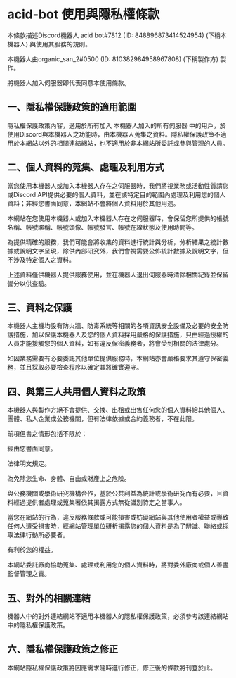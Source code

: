 acid-bot 使用與隱私權條款
=
本條款描述Discord機器人 acid bot#7812 (ID: 848896873414524954) (下稱本機器人) 與使用其服務的規則。

本機器人由organic_san_2#0500 (ID: 810382984958967808) (下稱製作方) 製作。

將機器人加入伺服器即代表同意本使用條款。

一、隱私權保護政策的適用範圍
-
隱私權保護政策內容，適用於所有加入 本機器人加入的所有伺服器 中的用戶，於使用Discord與本機器人之功能時，由本機器人蒐集之資料。隱私權保護政策不適用於本網站以外的相關連結網站，也不適用於非本網站所委託或參與管理的人員。

二、個人資料的蒐集、處理及利用方式
-

當您使用本機器人或加入本機器人存在之伺服器時，我們將視業務或活動性質請您或Discord API提供必要的個人資料，並在該特定目的範圍內處理及利用您的個人資料；非經您書面同意，本網站不會將個人資料用於其他用途。

本網站在您使用本機器人或加入本機器人存在之伺服器時，會保留您所提供的帳號名稱、帳號暱稱、帳號頭像、帳號發言、帳號在線狀態及使用時間等。

為提供精確的服務，我們可能會將收集的資料進行統計與分析，分析結果之統計數據或說明文字呈現，除供內部研究外，我們會視需要公佈統計數據及說明文字，但不涉及特定個人之資料。

上述資料僅供機器人提供服務使用，並在機器人退出伺服器時清除相關紀錄並保留備分以供查驗。

三、資料之保護
-

本機器人主機均設有防火牆、防毒系統等相關的各項資訊安全設備及必要的安全防護措施，加以保護本機器人及您的個人資料採用嚴格的保護措施，只由經過授權的人員才能接觸您的個人資料，如有違反保密義務者，將會受到相關的法律處分。

如因業務需要有必要委託其他單位提供服務時，本網站亦會嚴格要求其遵守保密義務，並且採取必要檢查程序以確定其將確實遵守。

四、與第三人共用個人資料之政策
-

本機器人與製作方絕不會提供、交換、出租或出售任何您的個人資料給其他個人、團體、私人企業或公務機關，但有法律依據或合約義務者，不在此限。

前項但書之情形包括不限於：

經由您書面同意。

法律明文規定。

為免除您生命、身體、自由或財產上之危險。

與公務機關或學術研究機構合作，基於公共利益為統計或學術研究而有必要，且資料經過提供者處理或蒐集著依其揭露方式無從識別特定之當事人。

當您在網站的行為，違反服務條款或可能損害或妨礙網站與其他使用者權益或導致任何人遭受損害時，經網站管理單位研析揭露您的個人資料是為了辨識、聯絡或採取法律行動所必要者。

有利於您的權益。

本網站委託廠商協助蒐集、處理或利用您的個人資料時，將對委外廠商或個人善盡監督管理之責。

五、對外的相關連結
-
機器人中的對外連結網站不適用本機器人的隱私權保護政策，必須參考該連結網站中的隱私權保護政策。

六、隱私權保護政策之修正
-
本網站隱私權保護政策將因應需求隨時進行修正，修正後的條款將刊登於此。

